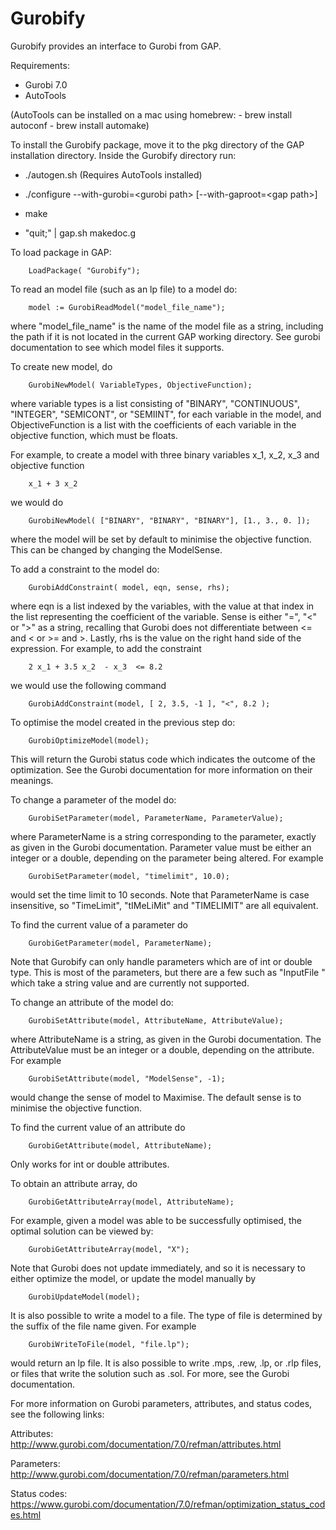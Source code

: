 # Gurobify
Gurobify provides an interface to Gurobi from GAP.

Requirements:
* Gurobi 7.0
* AutoTools 

(AutoTools can be installed on a mac using homebrew: 
	- brew install autoconf
	- brew install automake)

To install the Gurobify package, move it to the pkg directory of the GAP installation directory.
Inside the Gurobify directory run:

* ./autogen.sh (Requires AutoTools installed)

* ./configure --with-gurobi=\<gurobi path> [--with-gaproot=\<gap path>]

* make

* "quit;" | gap.sh makedoc.g

To load package in GAP:

		LoadPackage( "Gurobify");


To read an model file (such as an lp file) to a model do:

		model := GurobiReadModel("model_file_name");

where "model_file_name" is the name of the model file as a string, including the path if it is not located in the current GAP working directory. See gurobi documentation to see which model files it supports.

To create new model, do

		GurobiNewModel( VariableTypes, ObjectiveFunction);

where variable types is a list consisting of "BINARY", "CONTINUOUS", "INTEGER", "SEMICONT", or "SEMIINT", for each variable in the model, and ObjectiveFunction is a list with the coefficients of each variable in the objective function, which must be floats.

For example, to create a model with three binary variables x_1, x_2, x_3 and  objective function

		x_1 + 3 x_2

we would do

		GurobiNewModel( ["BINARY", "BINARY", "BINARY"], [1., 3., 0. ]);

where the model will be set by default to minimise the objective function. This can be changed by changing the ModelSense.

To add a constraint to the model do:

		GurobiAddConstraint( model, eqn, sense, rhs);

where eqn is a list indexed by the variables, with the value at that index in the list representing the coefficient of the variable. Sense is either "=", "<" or ">" as a string, recalling that Gurobi does not differentiate between <= and < or >= and >. Lastly, rhs is the value on the right hand side of the expression. For example, to add the constraint

		2 x_1 + 3.5 x_2  - x_3  <= 8.2

we would use the following command

		GurobiAddConstraint(model, [ 2, 3.5, -1 ], "<", 8.2 );


To optimise the model created in the previous step do:

		GurobiOptimizeModel(model);

This will return the Gurobi status code which indicates the outcome of the optimization. See the Gurobi documentation for more information on their meanings.

To change a parameter of the model do:

		GurobiSetParameter(model, ParameterName, ParameterValue);

where ParameterName is a string corresponding to the parameter, exactly as given in the Gurobi documentation. Parameter value must be either an integer or a double, depending on the parameter being altered.
For example

		GurobiSetParameter(model, "timelimit", 10.0);

would set the time limit to 10 seconds. Note that ParameterName is case insensitive, so "TimeLimit", "tIMeLiMit" and "TIMELIMIT" are all equivalent.

To find the current value of a parameter do

		GurobiGetParameter(model, ParameterName);

Note that Gurobify can only handle parameters which are of int or double type. This is most of the parameters, but there are a few such as "InputFile " which take a string value and are currently not supported.

To change an attribute of the model do:

		GurobiSetAttribute(model, AttributeName, AttributeValue);

where AttributeName is a string, as given in the Gurobi documentation. The AttributeValue must be an integer or a double, depending on the attribute.
For example

		GurobiSetAttribute(model, "ModelSense", -1);

would change the sense of model to Maximise. The default sense is to minimise the objective function.

To find the current value of an attribute do

		GurobiGetAttribute(model, AttributeName);

Only works for int or double attributes.

To obtain an attribute array, do

		GurobiGetAttributeArray(model, AttributeName);

For example, given a model was able to be successfully optimised, the optimal solution can be viewed by:

		GurobiGetAttributeArray(model, "X");

Note that Gurobi does not update immediately, and so it is necessary to either optimize the model, or update the model manually by

		GurobiUpdateModel(model);
		
It is also possible to write a model to a file. The type of file is determined by the suffix of the file name given. For example

		GurobiWriteToFile(model, "file.lp");

would return an lp file. It is also possible to write .mps, .rew, .lp, or .rlp files, or files that write the solution such as .sol. For more, see the Gurobi documentation.


For more information on Gurobi parameters, attributes, and status codes, see the following links:

Attributes: http://www.gurobi.com/documentation/7.0/refman/attributes.html

Parameters: http://www.gurobi.com/documentation/7.0/refman/parameters.html

Status codes: https://www.gurobi.com/documentation/7.0/refman/optimization_status_codes.html
